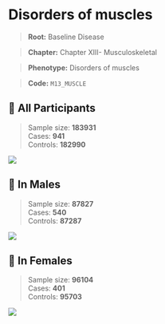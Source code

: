 # Disorders of muscles

> **Root:** Baseline Disease  

> **Chapter:** Chapter XIII- Musculoskeletal  

> **Phenotype:** Disorders of muscles  

> **Code:** `M13_MUSCLE`

## 🧪 All Participants  
> Sample size: **183931**  
> Cases: **941**  
> Controls: **182990**
<img src="/Disease/Figures/ALL/Incidence/M13_MUSCLE.png"/>
<CsvTable src="/public/Disease/Data/ALL/Incidence/COX_M13_MUSCLE.csv" label="🔍 View full results" />

## 👨 In Males  
> Sample size: **87827**  
> Cases: **540**  
> Controls: **87287**
<img src="/Disease/Figures/Male/Incidence/M13_MUSCLE.png"/>
<CsvTable src="/public/Disease/Data/Male/Incidence/COX_M13_MUSCLE.csv" label="🔍 View full results" />

## 👩 In Females  
> Sample size: **96104**  
> Cases: **401**  
> Controls: **95703**
<img src="/Disease/Figures/Female/Incidence/M13_MUSCLE.png"/>
<CsvTable src="/public/Disease/Data/Female/Incidence/COX_M13_MUSCLE.csv" label="🔍 View full results" />

